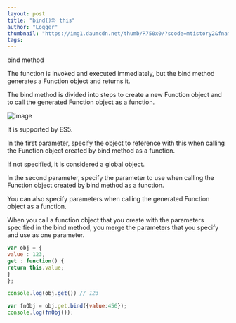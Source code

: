 ```yaml
---
layout: post
title: "bind()와 this"
author: "Logger"
thumbnail: "https://img1.daumcdn.net/thumb/R750x0/?scode=mtistory2&fname=https%3A%2F%2Ft1.daumcdn.net%2Fcfile%2Ftistory%2F2428B73C57F2EFE90E"
tags: 
---
```



bind method

The function is invoked and executed immediately, but the bind method generates a Function object and returns it.

The bind method is divided into steps to create a new Function object and to call the generated Function object as a function.

![image](https://t1.daumcdn.net/cfile/tistory/2428B73C57F2EFE90E)

It is supported by ES5.

In the first parameter, specify the object to reference with this when calling the Function object created by bind method as a function.

If not specified, it is considered a global object.

In the second parameter, specify the parameter to use when calling the Function object created by bind method as a function.

You can also specify parameters when calling the generated Function object as a function.

When you call a function object that you create with the parameters specified in the bind method, you merge the parameters that you specify and use as one parameter.

```js
var obj = {
value : 123,
get : function() {
return this.value;
}
};

console.log(obj.get()) // 123

var fnObj = obj.get.bind({value:456});
console.log(fnObj());
```